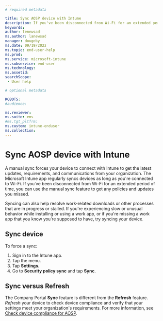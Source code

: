 ```yaml
---
# required metadata

title: Sync AOSP device with Intune 
description: If you've been disconnected from Wi-Fi for an extended period of time, sync your device to get Intune policies and updates you may have missed. 
keywords:
author: lenewsad
ms.author: lanewsad
manager: dougeby
ms.date: 09/19/2022
ms.topic: end-user-help
ms.prod:
ms.service: microsoft-intune
ms.subservice: end-user
ms.technology:
ms.assetid: 
searchScope:
 - User help

# optional metadata

ROBOTS:  
#audience:

ms.reviewer: 
ms.suite: ems
#ms.tgt_pltfrm:
ms.custom: intune-enduser
ms.collection: 
---
```



# Sync AOSP device with Intune  

 A manual sync forces your device to connect with Intune to get the latest updates, requirements, and communications from your organization. The Microsoft Intune app regularly syncs devices as long as you're connected to Wi-Fi. If you've been disconnected from Wi-Fi for an extended period of time, you can use the manual sync feature to get any policies and updates you missed.    
 
Syncing can also help resolve work-related downloads or other processes that are in progress or stalled. If you're experiencing slow or unusual behavior while installing or using a work app, or if you're missing a work app that you know you're supposed to have, try syncing your device.   

## Sync device  
To force a sync:    

1. Sign in to the Intune app. 
2. Tap the menu. 
3. Tap **Settings**.  
4. Go to **Security policy sync** and tap **Sync**. 

## Sync versus Refresh

The Company Portal **Sync** feature is different from the **Refresh** feature. *Refresh* your device to check device compliance and verify that your settings meet your organization's requirements. For more information, see [Check device compliance for AOSP](check-compliance-aosp.md).   




